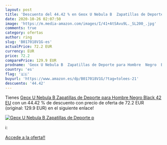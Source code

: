 ```yaml
---
layout: post
title: 'Descuento del 44.42 % en Geox U Nebula B  Zapatillas de Deporte p'
date: 2020-10-26 02:07:50
image: 'https://m.media-amazon.com/images/I/41+AtSAvu9L._SL200_.jpg'
comments: true
category: ofertas
author: ring
slug: 'B017018V1G-es'
actualPrice: 72.2 EUR
currency: EUR
price: 72.2
comparePrice: 129.9 EUR
prodname: 'Geox U Nebula B  Zapatillas de Deporte para Hombre  Negro  Black   42 EU'
country: 'es'
flag: '🇪🇸'
buyurl: 'https://www.amazon.es/dp/B017018V1G/?tag=tolees-21'
descuento: '44.42'
---
```


Tienes [Geox U Nebula B  Zapatillas de Deporte para Hombre  Negro  Black   42 EU](https://www.amazon.es/dp/B017018V1G/?tag=tolees-21) con un 44.42 % de descuento con precio de oferta de 72.2 EUR (original: 129.9 EUR) en el siguiente enlace!

[![Geox U Nebula B  Zapatillas de Deporte p](https://m.media-amazon.com/images/I/41+AtSAvu9L._SL200_.jpg)](https://www.amazon.es/dp/B017018V1G/?tag=tolees-21)

ℹ️:


[Accede a la oferta!!](https://www.amazon.es/dp/B017018V1G/?tag=tolees-21)
